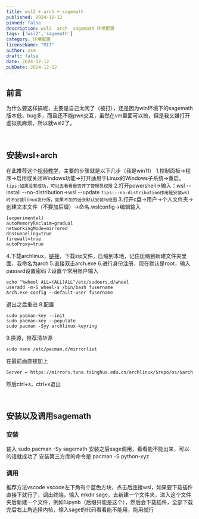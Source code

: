 ```yaml
---
title: wsl2 + arch + sagemath
published: 2024-12-12
pinned: false
description: wsl2  arch  sagemath 环境配置
tags: ['wsl2','sagemath']
category: 环境配置
licenseName: "MIT"
author: zsm
draft: false
date: 2024-12-12
pubDate: 2024-12-12
---
```



## 前言
为什么要这样搞呢，主要是自己太闲了（被打），还是因为win环境下的sagemath版本低，bug多，而且还不能pwn交互，虽然在vm里面可以搞，但是我又嫌打开虚拟机麻烦，所以就wsl2了。

<br>

## 安装wsl+arch
在此推荐这个[视频教学](https://www.bilibili.com/video/BV1Ae411v798?vd_source=4b59b7952acd90b154bddabab8cfb111 "视频教学")，主要的步骤就是以下几步（我是win11）
1.控制面板&rarr;程序&rarr;启用或关闭Windows功能&rarr;打开适用于Linux的Windows子系统&rarr;重启。
`tips:如果没有成功，可以去看看是否开了管理员权限`
2.打开powershell&rarr;输入：wsl --install --no-distribution&rarr;wsl --update
`tips:--no-distribution作用是安装wsl时不安装linux发行版，如果不加的话会默认安装乌班图`
3.打开c盘&rarr;用户&rarr;个人文件夹&rarr;创建文本文件（不要加后缀）&rarr;命名.wslconfig&rarr;编辑输入
```
[experimental]
autoMemoryReclaim=gradual
networkingMode=mirrored
dnsTunneling=true
firewall=true
autoProxy=true
```
4.下载archlinux，[链接](https://github.com/yuk7/ArchWSL/releases/tag/24.4.28.0 "链接")，下载zip文件，压缩到本地，记住压缩到新建文件夹里面，我命名为arch
5.直接双击arch.exe
6.进行身份注册，现在默认是root，输入passwd设置密码
7.设置个常用账户输入
```
echo "%wheel ALL=(ALL)ALL"/etc/sudoers.d/wheel
useradd -m-G wheel-s /bin/bash fusername
Arch.exe config --default-user fusername
```
退出之后重进
8.配置
```
sudo pacman-key --init
sudo pacman-key --populate
sudo pacman -Syy archlinux-keyring
```
9.换源，推荐清华源
```
sudo nano /etc/pacman.d/mirrorlist
```
在最前面直接加上
```
Server = https://mirrors.tuna.tsinghua.edu.cn/archlinux/$repo/os/$arch
```
然后ctrl+s，ctrl+x退出

<br>

## 安装以及调用sagemath
### 安装
输入 sudo pacman -Sy sagemath
安装之后sage调用，看看能不能出来，可以的话就成功了
安装第三方库的命令是 pacman -S python-xyz
<br>
### 调用
推荐方法vscode
vscode左下角有个蓝色方块，点击后连接wsl，如果要下载插件直接下就行了，调出终端，输入 mkdir sage，去新建一个文件夹，进入这个文件夹后新建一个文件，例如1.ipynb（后缀只能是这个），然后会下载插件，全部下载完后右上角选择内核，输入sage的代码看看能不能用，能用就行
